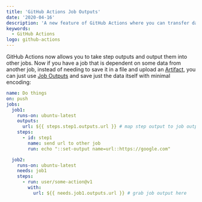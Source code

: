 ```yaml
---
title: 'GitHub Actions Job Outputs'
date: '2020-04-16'
description: 'A new feature of GitHub Actions where you can transfer data between jobs using outputs'
keywords:
  - GitHub Actions
logo: github-actions
---
```


GitHub Actions now allows you to take step outputs and output them into other jobs. Now if you have a job that is dependent on some data from another job, instead of needing to save it in a file and upload an [Artifact](https://help.github.com/en/actions/configuring-and-managing-workflows/persisting-workflow-data-using-artifacts), you can just use [Job Outputs](https://help.github.com/en/actions/reference/workflow-syntax-for-github-actions#jobsjobs_idoutputs) and save just the data itself with minimal encoding:

```yaml
name: Do things
on: push
jobs:
  job1:
    runs-on: ubuntu-latest
    outputs:
      url: ${{ steps.step1.outputs.url }} # map step output to job output
    steps:
      - id: step1
        name: send url to other job
        run: echo "::set-output name=url::https://google.com"

  job2:
    runs-on: ubuntu-latest
    needs: job1
    steps:
      - run: user/some-action@v1
        with:
          url: ${{ needs.job1.outputs.url }} # grab job output here
```
